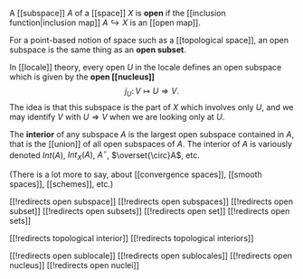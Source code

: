 A [[subspace]] $A$ of a [[space]] $X$ is __open__ if the [[inclusion function|inclusion map]] $A \hookrightarrow X$ is an [[open map]].

For a point-based notion of space such as a [[topological space]], an open subspace is the same thing as an __open subset__.

In [[locale]] theory, every open $U$ in the locale defines an open subspace which is given by the __open [[nucleus]]__
$$ j_{U}\colon V \mapsto U \Rightarrow V .$$
The idea is that this subspace is the part of $X$ which involves only $U$, and we may identify $V$ with $U \Rightarrow V$ when we are looking only at $U$.

The __interior__ of any subspace $A$ is the largest open subspace contained in $A$, that is the [[union]] of all open subspaces of $A$.  The interior of $A$ is variously denoted $Int(A)$, $Int_X(A)$, $A^\circ$, $\overset{\circ}A$, etc.

(There is a lot more to say, about [[convergence spaces]], [[smooth spaces]], [[schemes]], etc.)


[[!redirects open subspace]]
[[!redirects open subspaces]]
[[!redirects open subset]]
[[!redirects open subsets]]
[[!redirects open set]]
[[!redirects open sets]]

[[!redirects topological interior]]
[[!redirects topological interiors]]

[[!redirects open sublocale]]
[[!redirects open sublocales]]
[[!redirects open nucleus]]
[[!redirects open nuclei]]
